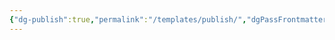 ```yaml
---
{"dg-publish":true,"permalink":"/templates/publish/","dgPassFrontmatter":true,"created":"2024-07-16T19:19:47.270+08:00","updated":"2024-07-16T20:26:17.976+08:00"}
---
```


